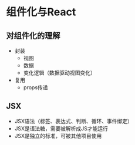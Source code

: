 # 组件化与React

## 对组件化的理解
* 封装
    * 视图
    * 数据
    * 变化逻辑（数据驱动视图变化）
* 复用
    * props传递

## JSX
* JSX语法（标签、表达式、判断、循环、事件绑定）
* JSX是语法糖，需要被解析成JS才能运行
* JSX是独立的标准，可被其他项目使用

